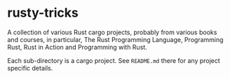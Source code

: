 # rusty-tricks

A collection of various Rust cargo projects, probably from various books and
courses, in particular, The Rust Programming Language, Programming Rust, Rust in
Action and Programming with Rust.

Each sub-directory is a cargo project. See `README.md` there for any project
specific details.
